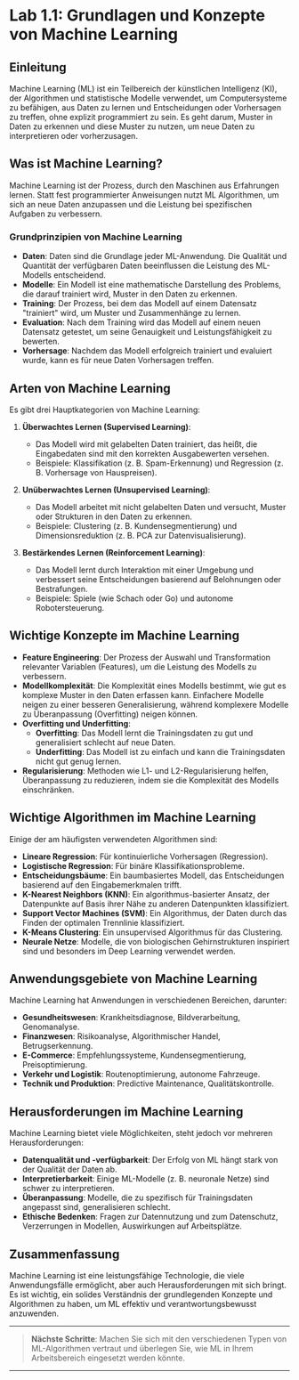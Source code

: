 # Lab 1.1: Grundlagen und Konzepte von Machine Learning

## Einleitung
Machine Learning (ML) ist ein Teilbereich der künstlichen Intelligenz (KI), der Algorithmen und statistische Modelle verwendet, um Computersysteme zu befähigen, aus Daten zu lernen und Entscheidungen oder Vorhersagen zu treffen, ohne explizit programmiert zu sein. Es geht darum, Muster in Daten zu erkennen und diese Muster zu nutzen, um neue Daten zu interpretieren oder vorherzusagen.

## Was ist Machine Learning?
Machine Learning ist der Prozess, durch den Maschinen aus Erfahrungen lernen. Statt fest programmierter Anweisungen nutzt ML Algorithmen, um sich an neue Daten anzupassen und die Leistung bei spezifischen Aufgaben zu verbessern.

### Grundprinzipien von Machine Learning
- **Daten**: Daten sind die Grundlage jeder ML-Anwendung. Die Qualität und Quantität der verfügbaren Daten beeinflussen die Leistung des ML-Modells entscheidend.
- **Modelle**: Ein Modell ist eine mathematische Darstellung des Problems, die darauf trainiert wird, Muster in den Daten zu erkennen.
- **Training**: Der Prozess, bei dem das Modell auf einem Datensatz "trainiert" wird, um Muster und Zusammenhänge zu lernen.
- **Evaluation**: Nach dem Training wird das Modell auf einem neuen Datensatz getestet, um seine Genauigkeit und Leistungsfähigkeit zu bewerten.
- **Vorhersage**: Nachdem das Modell erfolgreich trainiert und evaluiert wurde, kann es für neue Daten Vorhersagen treffen.

## Arten von Machine Learning
Es gibt drei Hauptkategorien von Machine Learning:

1. **Überwachtes Lernen (Supervised Learning)**:
   - Das Modell wird mit gelabelten Daten trainiert, das heißt, die Eingabedaten sind mit den korrekten Ausgabewerten versehen.
   - Beispiele: Klassifikation (z. B. Spam-Erkennung) und Regression (z. B. Vorhersage von Hauspreisen).

2. **Unüberwachtes Lernen (Unsupervised Learning)**:
   - Das Modell arbeitet mit nicht gelabelten Daten und versucht, Muster oder Strukturen in den Daten zu erkennen.
   - Beispiele: Clustering (z. B. Kundensegmentierung) und Dimensionsreduktion (z. B. PCA zur Datenvisualisierung).

3. **Bestärkendes Lernen (Reinforcement Learning)**:
   - Das Modell lernt durch Interaktion mit einer Umgebung und verbessert seine Entscheidungen basierend auf Belohnungen oder Bestrafungen.
   - Beispiele: Spiele (wie Schach oder Go) und autonome Robotersteuerung.

## Wichtige Konzepte im Machine Learning
- **Feature Engineering**: Der Prozess der Auswahl und Transformation relevanter Variablen (Features), um die Leistung des Modells zu verbessern.
- **Modellkomplexität**: Die Komplexität eines Modells bestimmt, wie gut es komplexe Muster in den Daten erfassen kann. Einfachere Modelle neigen zu einer besseren Generalisierung, während komplexere Modelle zu Überanpassung (Overfitting) neigen können.
- **Overfitting und Underfitting**:
  - **Overfitting**: Das Modell lernt die Trainingsdaten zu gut und generalisiert schlecht auf neue Daten.
  - **Underfitting**: Das Modell ist zu einfach und kann die Trainingsdaten nicht gut genug lernen.
- **Regularisierung**: Methoden wie L1- und L2-Regularisierung helfen, Überanpassung zu reduzieren, indem sie die Komplexität des Modells einschränken.

## Wichtige Algorithmen im Machine Learning
Einige der am häufigsten verwendeten Algorithmen sind:
- **Lineare Regression**: Für kontinuierliche Vorhersagen (Regression).
- **Logistische Regression**: Für binäre Klassifikationsprobleme.
- **Entscheidungsbäume**: Ein baumbasiertes Modell, das Entscheidungen basierend auf den Eingabemerkmalen trifft.
- **K-Nearest Neighbors (KNN)**: Ein algorithmus-basierter Ansatz, der Datenpunkte auf Basis ihrer Nähe zu anderen Datenpunkten klassifiziert.
- **Support Vector Machines (SVM)**: Ein Algorithmus, der Daten durch das Finden der optimalen Trennlinie klassifiziert.
- **K-Means Clustering**: Ein unsupervised Algorithmus für das Clustering.
- **Neurale Netze**: Modelle, die von biologischen Gehirnstrukturen inspiriert sind und besonders im Deep Learning verwendet werden.

## Anwendungsgebiete von Machine Learning
Machine Learning hat Anwendungen in verschiedenen Bereichen, darunter:
- **Gesundheitswesen**: Krankheitsdiagnose, Bildverarbeitung, Genomanalyse.
- **Finanzwesen**: Risikoanalyse, Algorithmischer Handel, Betrugserkennung.
- **E-Commerce**: Empfehlungssysteme, Kundensegmentierung, Preisoptimierung.
- **Verkehr und Logistik**: Routenoptimierung, autonome Fahrzeuge.
- **Technik und Produktion**: Predictive Maintenance, Qualitätskontrolle.

## Herausforderungen im Machine Learning
Machine Learning bietet viele Möglichkeiten, steht jedoch vor mehreren Herausforderungen:
- **Datenqualität und -verfügbarkeit**: Der Erfolg von ML hängt stark von der Qualität der Daten ab.
- **Interpretierbarkeit**: Einige ML-Modelle (z. B. neuronale Netze) sind schwer zu interpretieren.
- **Überanpassung**: Modelle, die zu spezifisch für Trainingsdaten angepasst sind, generalisieren schlecht.
- **Ethische Bedenken**: Fragen zur Datennutzung und zum Datenschutz, Verzerrungen in Modellen, Auswirkungen auf Arbeitsplätze.

## Zusammenfassung
Machine Learning ist eine leistungsfähige Technologie, die viele Anwendungsfälle ermöglicht, aber auch Herausforderungen mit sich bringt. Es ist wichtig, ein solides Verständnis der grundlegenden Konzepte und Algorithmen zu haben, um ML effektiv und verantwortungsbewusst anzuwenden.

---

> **Nächste Schritte**: Machen Sie sich mit den verschiedenen Typen von ML-Algorithmen vertraut und überlegen Sie, wie ML in Ihrem Arbeitsbereich eingesetzt werden könnte.

---


